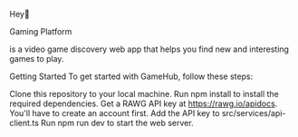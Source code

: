 Hey🙂

Gaming Platform 

is a video game discovery web app that helps you find new and interesting games to play.

Getting Started
To get started with GameHub, follow these steps:

Clone this repository to your local machine.
Run npm install to install the required dependencies.
Get a RAWG API key at https://rawg.io/apidocs. You'll have to create an account first.
Add the API key to src/services/api-client.ts
Run npm run dev to start the web server.
